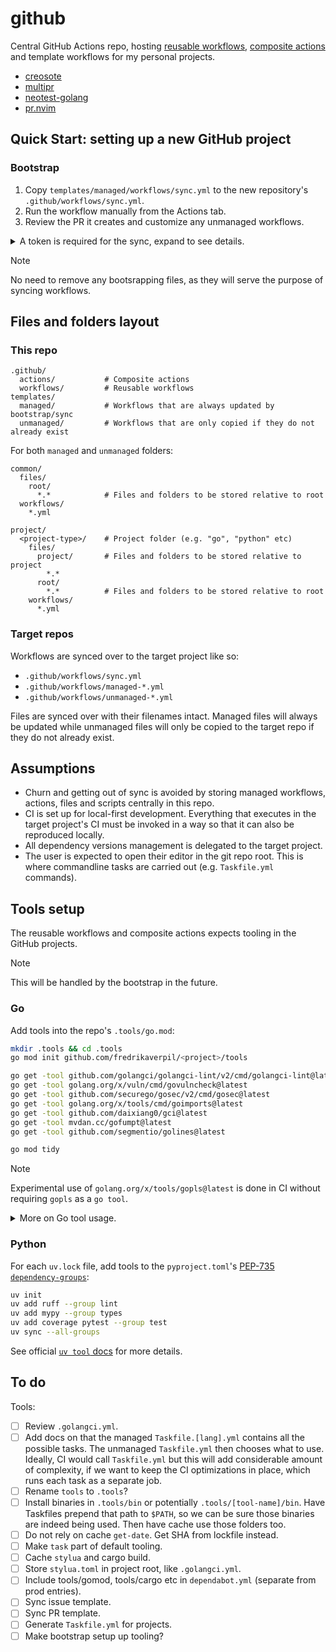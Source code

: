 # github

Central GitHub Actions repo, hosting
[reusable workflows](https://docs.github.com/en/actions/sharing-automations/reusing-workflows),
[composite actions](https://docs.github.com/en/actions/sharing-automations/creating-actions/creating-a-composite-action)
and template workflows for my personal projects.

- [creosote](https://github.com/fredrikaverpil/creosote)
- [multipr](https://github.com/fredrikaverpil/multipr)
- [neotest-golang](https://github.com/fredrikaverpil/neotest-golang)
- [pr.nvim](https://github.com/fredrikaverpil/pr.nvim)

## Quick Start: setting up a new GitHub project

### Bootstrap

1. Copy `templates/managed/workflows/sync.yml` to the new repository's
   `.github/workflows/sync.yml`.
1. Run the workflow manually from the Actions tab.
1. Review the PR it creates and customize any unmanaged workflows.

<details>
<summary>A token is required for the sync, expand to see details.</summary>

1. Create a Personal Access Token (PAT) with required permissions:

- Go to GitHub → Settings → Developer settings → Personal access tokens.
- Create a fine-grained token with the following _Repository_ permissions:
  - "Actions: Read and write" (for triggering actions, workflows)
  - "Contents: Read and write" (for commits and releases)
  - "Pull requests: Read and write" (for sync PRs, release PRs)
  - "Metadata: Read-only" (required)
  - "Workflows: Read and write" (for updating GitHub Action workflow files)
- Set the repository access to include the desired repositories.

1. Add the token, to the GitHub project, as a repository secret to both Actions
   and Dependabot:
   - Go to your repository → Settings → Secrets and variables → Actions.
   - Create a new secret named `SYNC_TOKEN` with your token value.
   - Go to your repository → Settings → Secrets and variables → Dependabot.
   - Create a new secret named `SYNC_TOKEN` with your token value.

</details>

> [!NOTE]
>
> No need to remove any bootsrapping files, as they will serve the purpose of
> syncing workflows.

## Files and folders layout

### This repo

```text
.github/
  actions/           # Composite actions
  workflows/         # Reusable workflows
templates/
  managed/           # Workflows that are always updated by bootstrap/sync
  unmanaged/         # Workflows that are only copied if they do not already exist
```

For both `managed` and `unmanaged` folders:

```text
common/
  files/
    root/
      *.*            # Files and folders to be stored relative to root
  workflows/
    *.yml

project/
  <project-type>/    # Project folder (e.g. "go", "python" etc)
    files/
      project/       # Files and folders to be stored relative to project
        *.*
      root/
        *.*          # Files and folders to be stored relative to root
    workflows/
      *.yml
```

### Target repos

Workflows are synced over to the target project like so:

- `.github/workflows/sync.yml`
- `.github/workflows/managed-*.yml`
- `.github/workflows/unmanaged-*.yml`

Files are synced over with their filenames intact. Managed files will always be
updated while unmanaged files will only be copied to the target repo if they do
not already exist.

## Assumptions

- Churn and getting out of sync is avoided by storing managed workflows,
  actions, files and scripts centrally in this repo.
- CI is set up for local-first development. Everything that executes in the
  target project's CI must be invoked in a way so that it can also be reproduced
  locally.
- All dependency versions management is delegated to the target project.
- The user is expected to open their editor in the git repo root. This is where
  commandline tasks are carried out (e.g. `Taskfile.yml` commands).

## Tools setup

The reusable workflows and composite actions expects tooling in the GitHub
projects.

> [!NOTE]
>
> This will be handled by the bootstrap in the future.

### Go

Add tools into the repo's `.tools/go.mod`:

```sh
mkdir .tools && cd .tools
go mod init github.com/fredrikaverpil/<project>/tools

go get -tool github.com/golangci/golangci-lint/v2/cmd/golangci-lint@latest
go get -tool golang.org/x/vuln/cmd/govulncheck@latest
go get -tool github.com/securego/gosec/v2/cmd/gosec@latest
go get -tool golang.org/x/tools/cmd/goimports@latest
go get -tool github.com/daixiang0/gci@latest
go get -tool mvdan.cc/gofumpt@latest
go get -tool github.com/segmentio/golines@latest

go mod tidy
```

> [!NOTE]
>
> Experimental use of `golang.org/x/tools/gopls@latest` is done in CI without
> requiring `gopls` as a `go tool`.

<details>
<summary>More on Go tool usage.</summary>

```sh
# Initialize a go.tool.mod modfile
$ go mod init -modfile=go.tool.mod example.com

# Add a tool to the module
$ go get -tool -modfile=go.tool.mod golang.org/x/vuln/cmd/govulncheck

# Run the tool from the command line
$ go tool -modfile=go.tool.mod govulncheck

# List all tools added to the module
$ go list -modfile=go.tool.mod tool

# Install all tools into ~/go/bin
$ go install -modfile=go.tool.mod tool

# Verify the integrity of the tool dependencies
$ go mod verify -modfile=go.tool.mod

# Upgrade or downgrade a tool to a specific version
$ go get -tool -modfile=go.tool.mod golang.org/x/vuln/cmd/govulncheck@v1.1.2

# Upgrade all tools to their latest version
$ go get -modfile=go.tool.mod tool

# Remove a tool from the module
$ go get -tool -modfile=go.tool.mod golang.org/x/vuln/cmd/govulncheck@none
```

</details>

### Python

For each `uv.lock` file, add tools to the `pyproject.toml`'s
[PEP-735 `dependency-groups`](https://peps.python.org/pep-0735/):

```sh
uv init
uv add ruff --group lint
uv add mypy --group types
uv add coverage pytest --group test
uv sync --all-groups
```

See official [`uv tool` docs](https://docs.astral.sh/uv/concepts/tools/) for
more details.

## To do

Tools:

- [ ] Review `.golangci.yml`.
- [ ] Add docs on that the managed `Taskfile.[lang].yml` contains all the
      possible tasks. The unmanaged `Taskfile.yml` then chooses what to use.
      Ideally, CI would call `Taskfile.yml` but this will add considerable
      amount of complexity, if we want to keep the CI optimizations in place,
      which runs each task as a separate job.
- [ ] Rename `tools` to `.tools`?
- [ ] Install binaries in `.tools/bin` or potentially `.tools/[tool-name]/bin`.
      Have Taskfiles prepend that path to `$PATH`, so we can be sure those
      binaries are indeed being used. Then have cache use those folders too.
- [ ] Do not rely on cache `get-date`. Get SHA from lockfile instead.
- [ ] Make `task` part of default tooling.
- [ ] Cache `stylua` and cargo build.
- [ ] Store `stylua.toml` in project root, like `.golangci.yml`.
- [ ] Include tools/gomod, tools/cargo etc in `dependabot.yml` (separate from
      prod entries).
- [ ] Sync issue template.
- [ ] Sync PR template.
- [ ] Generate `Taskfile.yml` for projects.
- [ ] Make bootstrap setup up tooling?
